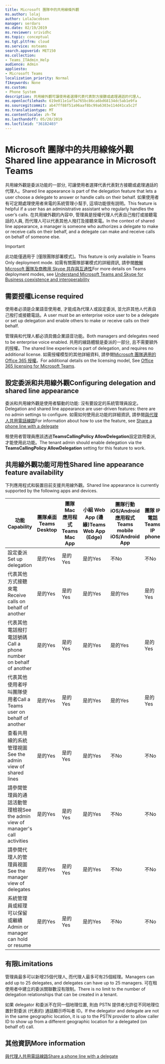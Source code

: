 ```yaml
---
title: Microsoft 團隊中的共用線條外觀
ms.author: lolaj
author: LolaJacobsen
manager: serdars
ms.date: 02/19/2019
ms.reviewer: srividhc
ms.topic: conceptual
ms.tgt.pltfrm: cloud
ms.service: msteams
search.appverid: MET150
ms.collection:
- Teams_ITAdmin_Help
audience: Admin
appliesto:
- Microsoft Teams
localization_priority: Normal
f1keywords: None
ms.custom:
- Phone System
description: 共用線外觀可讓使用者選擇代表代表對方接聽或處理通話的代理人。
ms.openlocfilehash: 619e011e1af5a765bc86ca6bd68134dc5ab1e9fa
ms.sourcegitcommit: ab47ff88f51a96aaf8bc99a6303e114d41ca5c2f
ms.translationtype: MT
ms.contentlocale: zh-TW
ms.lasthandoff: 05/20/2019
ms.locfileid: "36182403"
---
```

# <a name="shared-line-appearance-in-microsoft-teams"></a><span data-ttu-id="945e1-103">Microsoft 團隊中的共用線條外觀</span><span class="sxs-lookup"><span data-stu-id="945e1-103">Shared line appearance in Microsoft Teams</span></span>

<span data-ttu-id="945e1-104">共用線外觀是委派功能的一部分, 可讓使用者選擇代表代表對方接聽或處理通話的代理人。</span><span class="sxs-lookup"><span data-stu-id="945e1-104">Shared line appearance is part of the delegation feature that lets a user choose a delegate to answer or handle calls on their behalf.</span></span> <span data-ttu-id="945e1-105">如果使用者有可定期處理使用者來電的系統管理小幫手, 這項功能很有説明。</span><span class="sxs-lookup"><span data-stu-id="945e1-105">This feature is helpful if a user has an administrative assistant who regularly handles the user’s calls.</span></span> <span data-ttu-id="945e1-106">在共用線外觀的內容中, 管理員是授權代理人代表自己撥打或接聽電話的人員, 而代理人可以代表其他人撥打及接聽來電。</span><span class="sxs-lookup"><span data-stu-id="945e1-106">In the context of shared line appearance, a manager is someone who authorizes a delegate to make or receive calls on their behalf, and a delegate can make and receive calls on behalf of someone else.</span></span>

> [!IMPORTANT]
> <span data-ttu-id="945e1-107">此功能僅適用于 [僅限團隊部署模式]。</span><span class="sxs-lookup"><span data-stu-id="945e1-107">This feature is only available in Teams Only deployment mode.</span></span> <span data-ttu-id="945e1-108">如需有關團隊部署模式的詳細資訊, 請參閱[瞭解 Microsoft 團隊及商務用 Skype 共存與互通性](teams-and-skypeforbusiness-coexistence-and-interoperability.md)</span><span class="sxs-lookup"><span data-stu-id="945e1-108">For more details on Teams deployment modes, see [Understand Microsoft Teams and Skype for Business coexistence and interoperability](teams-and-skypeforbusiness-coexistence-and-interoperability.md)</span></span>

## <a name="license-required"></a><span data-ttu-id="945e1-109">需要授權</span><span class="sxs-lookup"><span data-stu-id="945e1-109">License required</span></span>

<span data-ttu-id="945e1-110">使用者必須是企業語音使用者, 才能成為代理人或設定委派, 並允許其他人代表自己撥打或接聽電話。</span><span class="sxs-lookup"><span data-stu-id="945e1-110">A user must be an enterprise voice user to be a delegate or set up delegation and enable others to make or receive calls on their behalf.</span></span>

<span data-ttu-id="945e1-111">管理員和代理人都必須具備企業語音功能。</span><span class="sxs-lookup"><span data-stu-id="945e1-111">Both managers and delegates need to be enterprise voice enabled.</span></span> <span data-ttu-id="945e1-112">共用的線路體驗是委派的一部分, 且不需要額外的授權。</span><span class="sxs-lookup"><span data-stu-id="945e1-112">The shared line experience is part of delegation, and requires no additional license.</span></span> <span data-ttu-id="945e1-113">如需授權模型的其他詳細資料, 請參閱[Microsoft 團隊適用的 Office 365 授權](office-365-licensing.md)。</span><span class="sxs-lookup"><span data-stu-id="945e1-113">For additional details on the licensing model, See [Office 365 licensing for Microsoft Teams](office-365-licensing.md).</span></span>

## <a name="configuring-delegation-and-shared-line-appearance"></a><span data-ttu-id="945e1-114">設定委派和共用線外觀</span><span class="sxs-lookup"><span data-stu-id="945e1-114">Configuring delegation and shared line appearance</span></span>

<span data-ttu-id="945e1-115">委派和共用線外觀是使用者驅動的功能: 沒有要設定的系統管理員設定。</span><span class="sxs-lookup"><span data-stu-id="945e1-115">Delegation and shared line appearance are user-driven features: there are no admin settings to configure.</span></span> <span data-ttu-id="945e1-116">如需如何使用此功能的詳細資訊, 請參閱[與代理人共用電話線路](https://support.office.com/article/share-a-phone-line-with-a-delegate-16307929-a51f-43fc-8323-3b1bf115e5a8)</span><span class="sxs-lookup"><span data-stu-id="945e1-116">For information about how to use the feature, see [Share a phone line with a delegate](https://support.office.com/article/share-a-phone-line-with-a-delegate-16307929-a51f-43fc-8323-3b1bf115e5a8)</span></span>

<span data-ttu-id="945e1-117">租使用者管理員應該透過**TeamsCallingPolicy AllowDelegation**設定啟用委派, 才能使用此功能。</span><span class="sxs-lookup"><span data-stu-id="945e1-117">The tenant admin should enable delegation via the **TeamsCallingPolicy AllowDelegation** setting for this feature to work.</span></span>

## <a name="shared-line-appearance-feature-availability"></a><span data-ttu-id="945e1-118">共用線外觀功能可用性</span><span class="sxs-lookup"><span data-stu-id="945e1-118">Shared line appearance feature availability</span></span>

<span data-ttu-id="945e1-119">下列應用程式和裝置目前支援共用線外觀。</span><span class="sxs-lookup"><span data-stu-id="945e1-119">Shared line appearance is currently supported by the following apps and devices.</span></span>

| <span data-ttu-id="945e1-120">功能</span><span class="sxs-lookup"><span data-stu-id="945e1-120">Capability</span></span> | <span data-ttu-id="945e1-121">團隊桌面</span><span class="sxs-lookup"><span data-stu-id="945e1-121">Teams Desktop</span></span> | <span data-ttu-id="945e1-122">團隊 Mac 應用程式</span><span class="sxs-lookup"><span data-stu-id="945e1-122">Teams Mac App</span></span> | <span data-ttu-id="945e1-123">小組 Web App (邊緣)</span><span class="sxs-lookup"><span data-stu-id="945e1-123">Teams Web App (Edge)</span></span> |<span data-ttu-id="945e1-124">團隊行動 iOS/Android 應用程式</span><span class="sxs-lookup"><span data-stu-id="945e1-124">Teams mobile iOS/Android App</span></span> | <span data-ttu-id="945e1-125">團隊 IP 電話</span><span class="sxs-lookup"><span data-stu-id="945e1-125">Teams IP phone</span></span> |
|------------|---------------|---------------|----------------------|-----------------------------|----------------|
| <span data-ttu-id="945e1-126">設定委派</span><span class="sxs-lookup"><span data-stu-id="945e1-126">Set up delegation</span></span> | <span data-ttu-id="945e1-127">是的</span><span class="sxs-lookup"><span data-stu-id="945e1-127">Yes</span></span> | <span data-ttu-id="945e1-128">是的</span><span class="sxs-lookup"><span data-stu-id="945e1-128">Yes</span></span> | <span data-ttu-id="945e1-129">是的</span><span class="sxs-lookup"><span data-stu-id="945e1-129">Yes</span></span> | <span data-ttu-id="945e1-130">不</span><span class="sxs-lookup"><span data-stu-id="945e1-130">No</span></span> | <span data-ttu-id="945e1-131">不</span><span class="sxs-lookup"><span data-stu-id="945e1-131">No</span></span> |
| <span data-ttu-id="945e1-132">代表其他方式接聽來電</span><span class="sxs-lookup"><span data-stu-id="945e1-132">Receive calls on behalf of another</span></span> | <span data-ttu-id="945e1-133">是的</span><span class="sxs-lookup"><span data-stu-id="945e1-133">Yes</span></span> | <span data-ttu-id="945e1-134">是的</span><span class="sxs-lookup"><span data-stu-id="945e1-134">Yes</span></span> | <span data-ttu-id="945e1-135">是的</span><span class="sxs-lookup"><span data-stu-id="945e1-135">Yes</span></span> | <span data-ttu-id="945e1-136">是的</span><span class="sxs-lookup"><span data-stu-id="945e1-136">Yes</span></span> | <span data-ttu-id="945e1-137">是的</span><span class="sxs-lookup"><span data-stu-id="945e1-137">Yes</span></span> |
| <span data-ttu-id="945e1-138">代表其他電話撥打電話號碼</span><span class="sxs-lookup"><span data-stu-id="945e1-138">Call a phone number on behalf of another</span></span> | <span data-ttu-id="945e1-139">是的</span><span class="sxs-lookup"><span data-stu-id="945e1-139">Yes</span></span> | <span data-ttu-id="945e1-140">是的</span><span class="sxs-lookup"><span data-stu-id="945e1-140">Yes</span></span> | <span data-ttu-id="945e1-141">是的</span><span class="sxs-lookup"><span data-stu-id="945e1-141">Yes</span></span> | <span data-ttu-id="945e1-142">是的</span><span class="sxs-lookup"><span data-stu-id="945e1-142">Yes</span></span> | <span data-ttu-id="945e1-143">是的</span><span class="sxs-lookup"><span data-stu-id="945e1-143">Yes</span></span> |
| <span data-ttu-id="945e1-144">代表其他使用者呼叫團隊使用者</span><span class="sxs-lookup"><span data-stu-id="945e1-144">Call a Teams user on behalf of another</span></span> | <span data-ttu-id="945e1-145">是的</span><span class="sxs-lookup"><span data-stu-id="945e1-145">Yes</span></span> | <span data-ttu-id="945e1-146">是的</span><span class="sxs-lookup"><span data-stu-id="945e1-146">Yes</span></span> | <span data-ttu-id="945e1-147">是的</span><span class="sxs-lookup"><span data-stu-id="945e1-147">Yes</span></span> | <span data-ttu-id="945e1-148">是的</span><span class="sxs-lookup"><span data-stu-id="945e1-148">Yes</span></span> | <span data-ttu-id="945e1-149">是的</span><span class="sxs-lookup"><span data-stu-id="945e1-149">Yes</span></span> |
| <span data-ttu-id="945e1-150">查看共用線的系統管理視圖</span><span class="sxs-lookup"><span data-stu-id="945e1-150">See the admin view of shared lines</span></span> | <span data-ttu-id="945e1-151">是的</span><span class="sxs-lookup"><span data-stu-id="945e1-151">Yes</span></span> | <span data-ttu-id="945e1-152">是的</span><span class="sxs-lookup"><span data-stu-id="945e1-152">Yes</span></span> | <span data-ttu-id="945e1-153">是的</span><span class="sxs-lookup"><span data-stu-id="945e1-153">Yes</span></span> | <span data-ttu-id="945e1-154">不</span><span class="sxs-lookup"><span data-stu-id="945e1-154">No</span></span> | <span data-ttu-id="945e1-155">不</span><span class="sxs-lookup"><span data-stu-id="945e1-155">No</span></span> |
| <span data-ttu-id="945e1-156">請參閱管理員的通話活動管理檢視</span><span class="sxs-lookup"><span data-stu-id="945e1-156">See the admin view of manager's call activities</span></span> | <span data-ttu-id="945e1-157">是的</span><span class="sxs-lookup"><span data-stu-id="945e1-157">Yes</span></span> | <span data-ttu-id="945e1-158">是的</span><span class="sxs-lookup"><span data-stu-id="945e1-158">Yes</span></span> | <span data-ttu-id="945e1-159">是的</span><span class="sxs-lookup"><span data-stu-id="945e1-159">Yes</span></span> | <span data-ttu-id="945e1-160">不</span><span class="sxs-lookup"><span data-stu-id="945e1-160">No</span></span> | <span data-ttu-id="945e1-161">不</span><span class="sxs-lookup"><span data-stu-id="945e1-161">No</span></span> |
| <span data-ttu-id="945e1-162">請參閱代理人的管理員視圖</span><span class="sxs-lookup"><span data-stu-id="945e1-162">See the manager view of delegates</span></span> | <span data-ttu-id="945e1-163">是的</span><span class="sxs-lookup"><span data-stu-id="945e1-163">Yes</span></span> | <span data-ttu-id="945e1-164">是的</span><span class="sxs-lookup"><span data-stu-id="945e1-164">Yes</span></span> | <span data-ttu-id="945e1-165">是的</span><span class="sxs-lookup"><span data-stu-id="945e1-165">Yes</span></span> | <span data-ttu-id="945e1-166">不</span><span class="sxs-lookup"><span data-stu-id="945e1-166">No</span></span> | <span data-ttu-id="945e1-167">不</span><span class="sxs-lookup"><span data-stu-id="945e1-167">No</span></span> |
| <span data-ttu-id="945e1-168">系統管理員或經理可以保留或繼續</span><span class="sxs-lookup"><span data-stu-id="945e1-168">Admin or manager can hold or resume</span></span> | <span data-ttu-id="945e1-169">是的</span><span class="sxs-lookup"><span data-stu-id="945e1-169">Yes</span></span> | <span data-ttu-id="945e1-170">是的</span><span class="sxs-lookup"><span data-stu-id="945e1-170">Yes</span></span> | <span data-ttu-id="945e1-171">是的</span><span class="sxs-lookup"><span data-stu-id="945e1-171">Yes</span></span> | <span data-ttu-id="945e1-172">不</span><span class="sxs-lookup"><span data-stu-id="945e1-172">No</span></span> | <span data-ttu-id="945e1-173">不</span><span class="sxs-lookup"><span data-stu-id="945e1-173">No</span></span> |

## <a name="limitations"></a><span data-ttu-id="945e1-174">有限</span><span class="sxs-lookup"><span data-stu-id="945e1-174">Limitations</span></span>

<span data-ttu-id="945e1-175">管理員最多可以新增25個代理人, 而代理人最多可有25個經理。</span><span class="sxs-lookup"><span data-stu-id="945e1-175">Managers can add up to 25 delegates, and delegates can have up to 25 managers.</span></span> <span data-ttu-id="945e1-176">可在租使用者中建立的委派關聯數沒有限制。</span><span class="sxs-lookup"><span data-stu-id="945e1-176">There is no limit to the number of delegation relationships that can be created in a tenant.</span></span> 
 
<span data-ttu-id="945e1-177">如果 delegator 和委派不在同一個地理位置, 則由 PSTN 提供者允許從不同地理位置針對委派 (代表的) 通話顯示呼叫者 ID。</span><span class="sxs-lookup"><span data-stu-id="945e1-177">If the delegator and delegate are not in the same geographic location, it is up to the PSTN provider to allow caller ID to show up from a different geographic location for a delegated (on behalf of) call.</span></span> 
 
## <a name="more-information"></a><span data-ttu-id="945e1-178">其他資訊</span><span class="sxs-lookup"><span data-stu-id="945e1-178">More information</span></span>

[<span data-ttu-id="945e1-179">與代理人共用電話線路</span><span class="sxs-lookup"><span data-stu-id="945e1-179">Share a phone line with a delegate</span></span>](https://support.office.com/article/share-a-phone-line-with-a-delegate-16307929-a51f-43fc-8323-3b1bf115e5a8)
